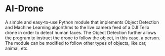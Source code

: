 # AI-Drone
A simple and easy-to-use Python module that implements Object Detection and Machine Learning algorithms to the live camera feed of a DJI Tello drone in order to detect human faces.
The Object Detection further allows the program to instruct the drone to follow the object, in this case, a person.
The module can be modified to follow other types of objects, like car, animal, etc.
